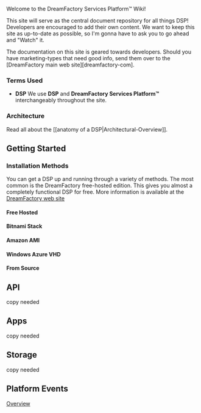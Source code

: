 Welcome to the DreamFactory Services Platform&trade; Wiki!

This site will serve as the central document repository for all things DSP! Developers are encouraged to add their own content. We want to keep this site as up-to-date as possible, so I'm gonna have to ask you to go ahead and "Watch" it.

The documentation on this site is geared towards developers. Should you have marketing-types that need good info, send them over to the [DreamFactory main web site][dreamfactory-com].

### Terms Used
 * **DSP** We use **DSP** and **DreamFactory Services Platform&trade;** interchangeably throughout the site.

### Architecture

Read all about the [[anatomy of a DSP|Architectural-Overview]].

## Getting Started

### Installation Methods
<a name="installation-methods"></a>

You can get a DSP up and running through a variety of methods. The most common is the DreamFactory free-hosted edition. This gives you almost a completely functional DSP for free. More information is available at the [DreamFactory web site](https://www.dreamfactory.com)

#### Free Hosted
#### Bitnami Stack
#### Amazon AMI
#### Windows Azure VHD
#### From Source

## API
copy needed

## Apps
copy needed

## Storage
copy needed

## Platform Events
[Overview](API-Events-overview)
